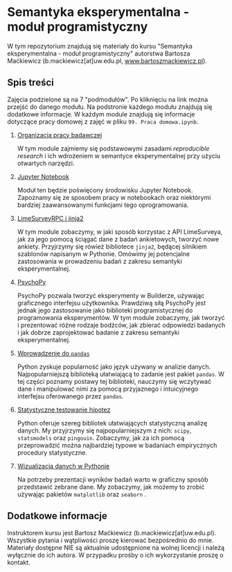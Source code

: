 # Semantyka eksperymentalna - moduł programistyczny

W tym repozytorium znajdują się materiały do kursu "Semantyka eksperymentalna - moduł programistyczny" autorstwa Bartosza Maćkiewicz (b.mackiewicz[at]uw.edu.pl, www.bartoszmackiewicz.pl).

## Spis treści
Zajęcia podzielone są na 7 "podmodułów". Po kliknięciu na link można przejść do danego modułu. Na podstronie każdego modułu znajdują się dodatkowe informacje. W każdym module znajdują się informacje dotyczące pracy domowej z zajęć w pliku `99. Praca domowa.ipynb`.

01. [Organizacja pracy badawczej](01_Organizacja_pracy_badawczej/)

    W tym module zajmiemy się podstawowymi zasadami *reproducible research* i ich wdrożeniem w semantyce eksperymentalnej przy użyciu otwartych narzędzi. 

02. [Jupyter Notebook](02_Jupyter_Notebook/)

    Moduł ten będzie poświęcony środowisku Jupyter Notebook. Zapoznamy się ze sposobem pracy w notebookach oraz niektórymi bardziej zaawansowanymi funkcjami tego oprogramowania.

03. [LimeSurveyRPC i jinja2](03_LimeSurveyRPC_i_jinja2/)
    
    W tym module zobaczymy, w jaki sposób korzystac z API LimeSurveya, jak za jego pomocą ściągać dane z badań ankietowych, tworzyć nowe ankiety. Przyjrzymy się rówież bibliotece `jinja2`, będącej silnikiem szablonów napisanym w Pythonie. Omówimy jej potencjalne zastosowania w prowadzeniu badań z zakresu semantyki eksperymentalnej. 

04. [PsychoPy](04_PsychoPy)
    
    PsychoPy pozwala tworzyć eksperymenty w Builderze, używając graficznego interfejsu użytkownika. Prawdziwą siłą PsychoPy jest jednak jego zastosowanie jako biblioteki programistycznej do programowania eksperymentów. W tym module zobaczymy, jak tworzyć i prezentować różne rodzaje bodźców, jak zbierać odpowiedzi badanych i jak dobrze zaprojektować badanie z zakresu semantyki eksperymentalnej.

05. [Wprowadzenie do `pandas`](05_Wprowadzenie_do_pandas/)
    
    Python zyskuje popularność jako język używany w analizie danych. Najpopularniejszą biblioteką ułatwiającą to zadanie jest pakiet `pandas`. W tej części poznamy postawy tej biblioteki, nauczymy się wczytywać dane i manipulować nimi za pomocą przyjaznego i intuicyjnego interfejsu oferowanego przez `pandas`.

06. [Statystyczne testowanie hipotez](06_Statystyczne_testowanie_hipotez/)

    Python oferuje szereg bibliotek ułatwiających statystyczną analizę danych. My przyjrzymy się najpopularniejszym z nich: `scipy`, `statsmodels` oraz `pingouin`. Zobaczymy, jak za ich pomocą przeprowadzić można najbardziej typowe w badaniach empirycznych procedury statystyczne.

07. [Wizualizacja danych w Pythonie](07_Wizualizacja_danych_w_Pythonie/)

    Na potrzeby prezentacji wyników badań warto w graficzny sposób przedstawić zebrane dane. My zobaczymy, jak możemy to zrobić używając pakietów `matplotlib` oraz `seaborn` .

## Dodatkowe informacje

Instruktorem kursu jest Bartosz Maćkiewicz (b.mackiewicz[at]uw.edu.pl). Wszystkie pytania i wątpliwości proszę kierować bezpośrednio do mnie. Materiały dostępne NIE są aktualnie udostępnione na wolnej licencji i należą wyłącznie do ich autora. W przypadku prośby o ich wykorzystanie proszę o kontakt.
